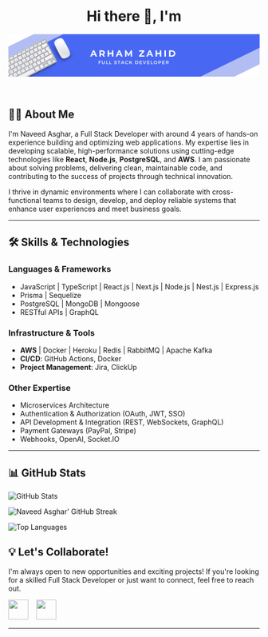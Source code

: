<h1 align="center">Hi there 👋, I'm </h1>

<div align="center">

<p align="center">
	<img src="/assets/profile_background.png">
</p>

<br/>

</div>

## 👨‍💻 About Me

<p>
I'm Naveed Asghar, a Full Stack Developer with around 4 years of hands-on experience building and optimizing web applications. My expertise lies in developing scalable, high-performance solutions using cutting-edge technologies like <strong>React</strong>, <strong>Node.js</strong>, <strong>PostgreSQL</strong>, and <strong>AWS</strong>. I am passionate about solving problems, delivering clean, maintainable code, and contributing to the success of projects through technical innovation.

I thrive in dynamic environments where I can collaborate with cross-functional teams to design, develop, and deploy reliable systems that enhance user experiences and meet business goals.

</p>

---

## 🛠 Skills & Technologies

### **Languages & Frameworks**

- JavaScript | TypeScript | React.js | Next.js | Node.js | Nest.js | Express.js
- Prisma | Sequelize
- PostgreSQL | MongoDB | Mongoose
- RESTful APIs | GraphQL

### **Infrastructure & Tools**

- **AWS** | Docker | Heroku | Redis | RabbitMQ | Apache Kafka
- **CI/CD**: GitHub Actions, Docker
- **Project Management**: Jira, ClickUp

### **Other Expertise**

- Microservices Architecture
- Authentication & Authorization (OAuth, JWT, SSO)
- API Development & Integration (REST, WebSockets, GraphQL)
- Payment Gateways (PayPal, Stripe)
- Webhooks, OpenAI, Socket.IO

---

## 📊 GitHub Stats

![GitHub Stats](https://github-readme-stats.vercel.app/api?username=naveed-devcodes&show_icons=true&theme=radical&cache_buster=1)

![Naveed Asghar' GitHub Streak](https://github-readme-streak-stats.herokuapp.com/?user=naveed-devcodes&theme=radical&cache_buster=1)

![Top Languages](https://github-readme-stats.vercel.app/api/top-langs/?username=naveed-devcodes&hide=html&layout=compact&langs_count=8&theme=radical&cache_buster=1)

## 💡 Let's Collaborate!

I'm always open to new opportunities and exciting projects! If you're looking for a skilled Full Stack Developer or just want to connect, feel free to reach out.

<p align="left">

<a href="mailto:naveed.dev1122@gmail.com" target="_blank" rel="noreferrer"><img height="40" width="40" src="https://skillicons.dev/icons?i=gmail"></a>
&nbsp;&nbsp;
<a href="https://www.linkedin.com/in/arham-dev1/" target="_blank" rel="noreferrer"><img height="40" width="40" src="https://skillicons.dev/icons?i=linkedin"></a>

</p>

---
